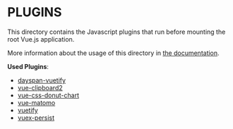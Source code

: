 # PLUGINS

This directory contains the Javascript plugins that run before mounting the root Vue.js application.

More information about the usage of this directory in [the documentation](https://nuxtjs.org/guide/plugins).

**Used Plugins**:

  * [dayspan-vuetify](https://github.com/ClickerMonkey/dayspan-vuetify)
  * [vue-clipboard2](https://github.com/Inndy/vue-clipboard2)
  * [vue-css-donut-chart](https://github.com/dumptyd/vue-css-donut-chart)
  * [vue-matomo](https://github.com/AmazingDreams/vue-matomo)
  * [vuetify](https://vuetifyjs.com)
  * [vuex-persist](https://github.com/championswimmer/vuex-persist)